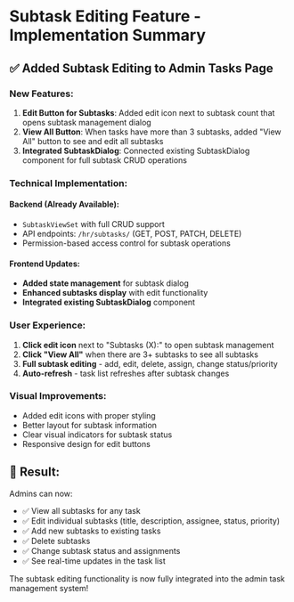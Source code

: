 # Subtask Editing Feature - Implementation Summary

## ✅ Added Subtask Editing to Admin Tasks Page

### New Features:
1. **Edit Button for Subtasks**: Added edit icon next to subtask count that opens subtask management dialog
2. **View All Button**: When tasks have more than 3 subtasks, added "View All" button to see and edit all subtasks  
3. **Integrated SubtaskDialog**: Connected existing SubtaskDialog component for full subtask CRUD operations

### Technical Implementation:

#### Backend (Already Available):
- `SubtaskViewSet` with full CRUD support
- API endpoints: `/hr/subtasks/` (GET, POST, PATCH, DELETE)
- Permission-based access control for subtask operations

#### Frontend Updates:
- **Added state management** for subtask dialog
- **Enhanced subtasks display** with edit functionality
- **Integrated existing SubtaskDialog** component

### User Experience:
1. **Click edit icon** next to "Subtasks (X):" to open subtask management
2. **Click "View All"** when there are 3+ subtasks to see all subtasks
3. **Full subtask editing** - add, edit, delete, assign, change status/priority
4. **Auto-refresh** - task list refreshes after subtask changes

### Visual Improvements:
- Added edit icons with proper styling
- Better layout for subtask information
- Clear visual indicators for subtask status
- Responsive design for edit buttons

## 🎯 Result:
Admins can now:
- ✅ View all subtasks for any task
- ✅ Edit individual subtasks (title, description, assignee, status, priority)
- ✅ Add new subtasks to existing tasks  
- ✅ Delete subtasks
- ✅ Change subtask status and assignments
- ✅ See real-time updates in the task list

The subtask editing functionality is now fully integrated into the admin task management system!